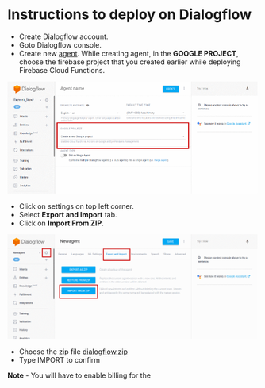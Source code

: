 # Instructions to deploy on Dialogflow
* Create Dialogflow account.
* Goto Dialogflow console.
* Create new [agent](https://cloud.google.com/dialogflow/docs/quick/build-agent#create-an-agent). While creating agent, in the **GOOGLE PROJECT**, choose the firebase project that you created earlier while deploying Firebase Cloud Functions.
    
![](./dialogflow.gif)
 
* Click on settings on top left corner.
* Select **Export and Import** tab.
* Click on **Import From ZIP**.

![](./dialogflow2.gif)
 
* Choose the zip file [dialogflow.zip](./dialogflow.zip)
* Type IMPORT to confirm

**Note** - You will have to enable billing for the 

